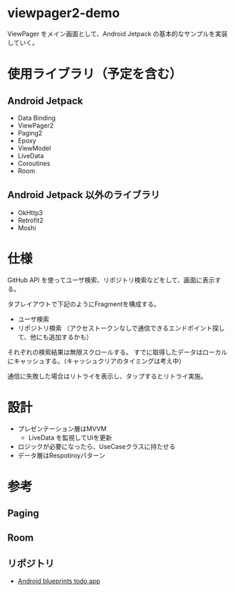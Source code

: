 # viewpager2-demo

ViewPager をメイン画面として、Android Jetpack の基本的なサンプルを実装していく。


# 使用ライブラリ（予定を含む）
## Android Jetpack
- Data Binding
- ViewPager2
- Paging2
- Epoxy
- ViewModel
- LiveData
- Coroutines
- Room

## Android Jetpack 以外のライブラリ
- OkHttp3
- Retrofit2
- Moshi

# 仕様
GitHub API を使ってユーザ検索、リポジトリ検索などをして、画面に表示する。

タブレイアウトで下記のようにFragmentを構成する。
- ユーザ検索
- リポジトリ検索
（アクセストークンなしで通信できるエンドポイント探して、他にも追加するかも）

それぞれの検索結果は無限スクロールする。
すでに取得したデータはローカルにキャッシュする。（キャッシュクリアのタイミングは考え中）

通信に失敗した場合はリトライを表示し、タップするとリトライ実施。

# 設計
- プレゼンテーション層はMVVM
  - LiveData を監視してUIを更新
- ロジックが必要になったら、UseCaseクラスに持たせる
- データ層はRespotiroyパターン

# 参考
## Paging
## Room
## リポジトリ
- [Android blueprints todo app](https://github.com/android/architecture-samples)
